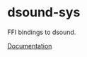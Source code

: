 # dsound-sys #
FFI bindings to dsound.

[Documentation](https://retep998.github.io/doc/dsound-sys/)
